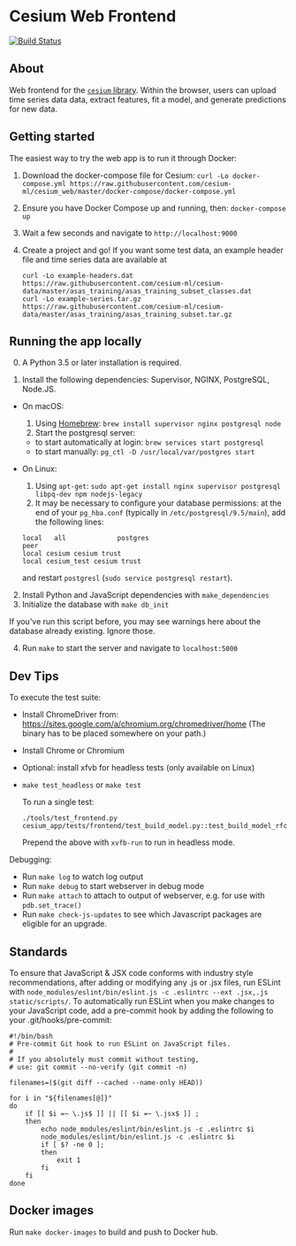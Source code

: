 # Cesium Web Frontend

[![Build Status](https://travis-ci.org/cesium-ml/cesium_web.svg?branch=master)](https://travis-ci.org/cesium-ml/cesium_web)

## About

Web frontend for
the [`cesium` library](https://github.com/cesium-ml/cesium). Within
the browser, users can upload time series data data, extract features,
fit a model, and generate predictions for new data.

## Getting started

The easiest way to try the web app is to run it through Docker:

1. Download the docker-compose file for Cesium:
   `curl -Lo docker-compose.yml https://raw.githubusercontent.com/cesium-ml/cesium_web/master/docker-compose/docker-compose.yml`

2. Ensure you have Docker Compose up and running, then:
   `docker-compose up`

3. Wait a few seconds and navigate to `http://localhost:9000`

4. Create a project and go! If you want some test data, an example
   header file and time series data are available at

   ```
   curl -Lo example-headers.dat https://raw.githubusercontent.com/cesium-ml/cesium-data/master/asas_training/asas_training_subset_classes.dat
   curl -Lo example-series.tar.gz https://raw.githubusercontent.com/cesium-ml/cesium-data/master/asas_training/asas_training_subset.tar.gz
   ```

## Running the app locally

0. A Python 3.5 or later installation is required.

1. Install the following dependencies: Supervisor, NGINX, PostgreSQL, Node.JS.

  - On macOS:

    1. Using [Homebrew](http://brew.sh/): `brew install supervisor nginx postgresql node`
    2. Start the postgresql server:
      - to start automatically at login: `brew services start postgresql`
      - to start manually: `pg_ctl -D /usr/local/var/postgres start`

  - On Linux:

    1. Using `apt-get`: `sudo apt-get install nginx supervisor postgresql libpq-dev npm nodejs-legacy`
    2. It may be necessary to configure your database permissions: at the end of your `pg_hba.conf` (typically in `/etc/postgresql/9.5/main`), add the following lines:

    ```
    local   all             postgres                                peer
    local cesium cesium trust
    local cesium_test cesium trust
    ```
    and restart `postgresl` (`sudo service postgresql restart`).

2. Install Python and JavaScript dependencies with `make_dependencies`
3. Initialize the database with `make db_init`

If you've run this script before, you may see warnings here about the
database already existing.  Ignore those.

4. Run `make` to start the server and navigate to `localhost:5000`

## Dev Tips

To execute the test suite:

- Install ChromeDriver from:
  https://sites.google.com/a/chromium.org/chromedriver/home
  (The binary has to be placed somewhere on your path.)
- Install Chrome or Chromium
- Optional: install xfvb for headless tests (only available on Linux)
- `make test_headless` or `make test`

  To run a single test:

  `./tools/test_frontend.py cesium_app/tests/frontend/test_build_model.py::test_build_model_rfc`

  Prepend the above with `xvfb-run` to run in headless mode.

Debugging:

- Run `make log` to watch log output
- Run `make debug` to start webserver in debug mode
- Run `make attach` to attach to output of webserver, e.g. for use with `pdb.set_trace()`
- Run `make check-js-updates` to see which Javascript packages are eligible for an upgrade.

## Standards

To ensure that JavaScript & JSX code conforms with industry style
recommendations, after adding or modifying any .js or .jsx files, run ESLint with
`node_modules/eslint/bin/eslint.js -c .eslintrc --ext .jsx,.js static/scripts/`.
To automatically run ESLint when you make changes to your JavaScript code, add
a pre-commit hook by adding the following to your .git/hooks/pre-commit:

```
#!/bin/bash
# Pre-commit Git hook to run ESLint on JavaScript files.
#
# If you absolutely must commit without testing,
# use: git commit --no-verify (git commit -n)

filenames=($(git diff --cached --name-only HEAD))

for i in "${filenames[@]}"
do
    if [[ $i =~ \.js$ ]] || [[ $i =~ \.jsx$ ]] ;
    then
        echo node_modules/eslint/bin/eslint.js -c .eslintrc $i
        node_modules/eslint/bin/eslint.js -c .eslintrc $i
        if [ $? -ne 0 ];
        then
            exit 1
        fi
    fi
done
```

## Docker images

Run `make docker-images` to build and push to Docker hub.
